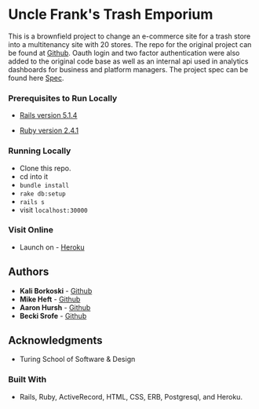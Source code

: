 # Uncle Frank's Trash Emporium
This is a brownfield project to change an e-commerce site for a trash store into a multitenancy site with 20 stores. The repo for the original project can be found at [Github](https://github.com/vaidashi/uncle_franks_emporium). Oauth login and two factor authentication were also added to the original code base as well as an internal api used in analytics dashboards for business and platform managers. The project spec can be found here [Spec](http://backend.turing.io/module3/projects/the_pivot).


### Prerequisites to Run Locally

  * [Rails version 5.1.4](http://installrails.com/)

  * [Ruby version 2.4.1](https://www.ruby-lang.org/en/documentation/installation/)

### Running Locally

  * Clone this repo.
  * cd into it
  * ```bundle install```
  * ```rake db:setup```
  * ```rails s```
  * visit ```localhost:30000```

### Visit Online

 * Launch on - [Heroku](https://uncle-franks-emporium.herokuapp.com/)

## Authors

* **Kali Borkoski**  - [Github](https://github.com/JunePaloma)
* **Mike Heft** - [Github](https://github.com/mikeydeuce)
* **Aaron Hursh** - [Github](https://github.com/amhursh)
* **Becki Srofe** - [Github](https://github.com/blsrofe)

## Acknowledgments

* Turing School of Software & Design

### Built With

 * Rails, Ruby, ActiveRecord, HTML, CSS, ERB, Postgresql, and Heroku.
